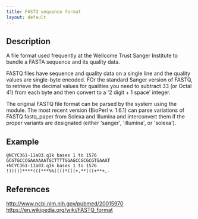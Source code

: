 ```yaml
---
title: FASTQ sequence format
layout: default
---
```


Description
-----------

A file format used frequently at the Wellcome Trust Sanger Institute to bundle a FASTA sequence and its quality data.

FASTQ files have sequence and quality data on a single line and the quality values are single-byte encoded. FOr the standard Sanger version of FASTQ, to retrieve the decimal values for qualities you need to subtract 33 (or Octal 41) from each byte and then convert to a '2 digit + 1 space' integer.

The original FASTQ file format can be parsed by the system using the module. The most recent version (BioPerl v. 1.6.1) can parse variations of FASTQ fastq_paper from Solexa and Illumina and interconvert them if the proper variants are designated (either 'sanger', 'illumina', or 'solexa').

Example
-------

```
@NCYC361-11a03.q1k bases 1 to 1576
GCGTGCCCGAAAAAATGCTTTTGGAGCCGCGCGTGAAAT
+NCYC361-11a03.q1k bases 1 to 1576
!)))))****(((***%%((((*(((+,**(((+**+,-
```

References
----------

http://www.ncbi.nlm.nih.gov/pubmed/20015970
https://en.wikipedia.org/wiki/FASTQ_format

